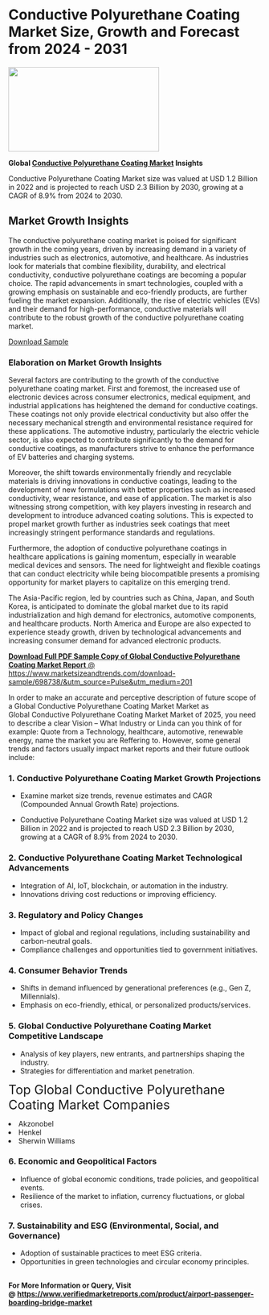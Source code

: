 <H1>Conductive Polyurethane Coating Market Size, Growth and Forecast from 2024 - 2031</H1><img class="aligncenter size-medium wp-image-584254" src="https://thirdeyenews.in/wp-content/uploads/2024/09/Global-Market-Research-300x168.jpeg" alt="" width="300" height="168" /><p><strong>Global&nbsp;<a href="https://www.marketsizeandtrends.com/download-sample/698738/&amp;utm_source=Pulse&amp;utm_medium=201">Conductive Polyurethane Coating Market</a> Insights</strong></p><p>Conductive Polyurethane Coating Market size was valued at USD 1.2 Billion in 2022 and is projected to reach USD 2.3 Billion by 2030, growing at a CAGR of 8.9% from 2024 to 2030.</p><p><h2>Market Growth Insights</h2> <p>The conductive polyurethane coating market is poised for significant growth in the coming years, driven by increasing demand in a variety of industries such as electronics, automotive, and healthcare. As industries look for materials that combine flexibility, durability, and electrical conductivity, conductive polyurethane coatings are becoming a popular choice. The rapid advancements in smart technologies, coupled with a growing emphasis on sustainable and eco-friendly products, are further fueling the market expansion. Additionally, the rise of electric vehicles (EVs) and their demand for high-performance, conductive materials will contribute to the robust growth of the conductive polyurethane coating market.</p> <p><a href="#">Download Sample</a></p> <h3>Elaboration on Market Growth Insights</h3> <p>Several factors are contributing to the growth of the conductive polyurethane coating market. First and foremost, the increased use of electronic devices across consumer electronics, medical equipment, and industrial applications has heightened the demand for conductive coatings. These coatings not only provide electrical conductivity but also offer the necessary mechanical strength and environmental resistance required for these applications. The automotive industry, particularly the electric vehicle sector, is also expected to contribute significantly to the demand for conductive coatings, as manufacturers strive to enhance the performance of EV batteries and charging systems.</p> <p>Moreover, the shift towards environmentally friendly and recyclable materials is driving innovations in conductive coatings, leading to the development of new formulations with better properties such as increased conductivity, wear resistance, and ease of application. The market is also witnessing strong competition, with key players investing in research and development to introduce advanced coating solutions. This is expected to propel market growth further as industries seek coatings that meet increasingly stringent performance standards and regulations.</p> <p>Furthermore, the adoption of conductive polyurethane coatings in healthcare applications is gaining momentum, especially in wearable medical devices and sensors. The need for lightweight and flexible coatings that can conduct electricity while being biocompatible presents a promising opportunity for market players to capitalize on this emerging trend.</p> <p>The Asia-Pacific region, led by countries such as China, Japan, and South Korea, is anticipated to dominate the global market due to its rapid industrialization and high demand for electronics, automotive components, and healthcare products. North America and Europe are also expected to experience steady growth, driven by technological advancements and increasing consumer demand for advanced electronic products.</p> <p><a href="#"></p><p><span class=""><strong>Download Full PDF Sample Copy of Global Conductive Polyurethane Coating Market Report</strong> @ <a href="https://www.marketsizeandtrends.com/download-sample/698738/&amp;utm_source=Pulse&amp;utm_medium=201" target="_blank">https://www.marketsizeandtrends.com/download-sample/698738/&amp;utm_source=Pulse&amp;utm_medium=201</a></span></p><p>In order to make an accurate and perceptive description of future scope of a Global&nbsp;Conductive Polyurethane Coating Market Market as Global&nbsp;Conductive Polyurethane Coating Market Market of 2025, you need to describe a clear Vision &ndash; What Industry or Linda can you think of for example: Quote from a Technology, healthcare, automotive, renewable energy, name the market you are Reffering to. However, some general trends and factors usually impact market reports and their future outlook include:</p><h3>1.&nbsp;<strong>Conductive Polyurethane Coating Market Growth Projections</strong></h3><ul><li>Examine market size trends, revenue estimates and CAGR (Compounded Annual Growth Rate) projections.</li><li><p>Conductive Polyurethane Coating Market size was valued at USD 1.2 Billion in 2022 and is projected to reach USD 2.3 Billion by 2030, growing at a CAGR of 8.9% from 2024 to 2030.</p></li></ul><h3>2.&nbsp;<strong>Conductive Polyurethane Coating Market Technological Advancements</strong></h3><ul><li>Integration of AI, IoT, blockchain, or automation in the industry.</li><li>Innovations driving cost reductions or improving efficiency.</li></ul><h3>3.&nbsp;<strong>Regulatory and Policy Changes</strong></h3><ul><li>Impact of global and regional regulations, including sustainability and carbon-neutral goals.</li><li>Compliance challenges and opportunities tied to government initiatives.</li></ul><h3>4.&nbsp;<strong>Consumer Behavior Trends</strong></h3><ul><li>Shifts in demand influenced by generational preferences (e.g., Gen Z, Millennials).</li><li>Emphasis on eco-friendly, ethical, or personalized products/services.</li></ul><h3>5.&nbsp;<strong>Global Conductive Polyurethane Coating Market Competitive Landscape</strong></h3><ul><li>Analysis of key players, new entrants, and partnerships shaping the industry.</li><li>Strategies for differentiation and market penetration.</li></ul><p data-pm-slice="1 1 []"><span style="color: inherit; font-family: inherit; font-size: 25px;">Top Global Conductive Polyurethane Coating Market Companies</span></p><div class="" data-test-id=""><p><li>Akzonobel</li><li> Henkel</li><li> Sherwin Williams</li></p></div><h3>6.&nbsp;<strong>Economic and Geopolitical Factors</strong></h3><ul><li>Influence of global economic conditions, trade policies, and geopolitical events.</li><li>Resilience of the market to inflation, currency fluctuations, or global crises.</li></ul><h3>7.&nbsp;<strong>Sustainability and ESG (Environmental, Social, and Governance)</strong></h3><ul><li>Adoption of sustainable practices to meet ESG criteria.</li><li>Opportunities in green technologies and circular economy principles.</li></ul><h2><strong style="font-size: 14px;">For More Information or Query, Visit @&nbsp;</strong><a style="background-color: #ffffff; font-size: 14px;" href="https://www.marketsizeandtrends.com/report/conductive-polyurethane-coating-market/" target="_blank">https://www.verifiedmarketreports.com/product/airport-passenger-boarding-bridge-market</a></h2>
